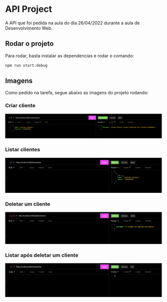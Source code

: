 # API Project

A API que foi pedida na aula do dia 26/04/2022 durante a aula de Desenvolvimento Web.

## Rodar o projeto

Para rodar, basta instalar as dependencias e rodar o comando:

```bash
npm run start:debug
```

## Imagens

Como pedido na tarefa, segue abaixo as imagens do projeto rodando:

### Criar cliente

![cria cliente](./.github/cria_cliente.png)

### Listar clientes

![lista clientes](./.github/lista_cliente.png)

### Deletar um cliente

![deleta cliente](./.github/deleta_cliente.png)

### Listar após deletar um cliente

![lista após deletar cliente](./.github/lista_apos_deletar.png)
